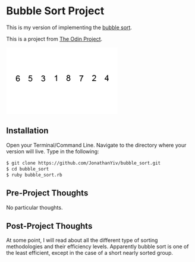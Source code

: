 # Bubble Sort Project

This is my version of implementing the [bubble sort](https://ruby-doc.org/core-2.4.1/Enumerable.html).

This is a project from [The Odin Project](https://www.theodinproject.com/courses/ruby-programming/lessons/advanced-building-blocks).

![Bubble Sort GIF](/Bubble-sort-example-300px.gif)

## Installation

Open your Terminal/Command Line. Navigate to the directory where your version will live. Type in the following:

```
$ git clone https://github.com/JonathanYiv/bubble_sort.git
$ cd bubble_sort
$ ruby bubble_sort.rb
```

## Pre-Project Thoughts

No particular thoughts.

## Post-Project Thoughts
At some point, I will read about all the different type of sorting methodologies and their efficiency levels.
Apparently bubble sort is one of the least efficient, except in the case of a short nearly sorted group.
